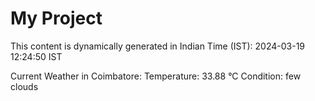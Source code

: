 # My Project

This content is dynamically generated in Indian Time (IST): 2024-03-19 12:24:50 IST


Current Weather in Coimbatore:
Temperature: 33.88 °C
Condition: few clouds
